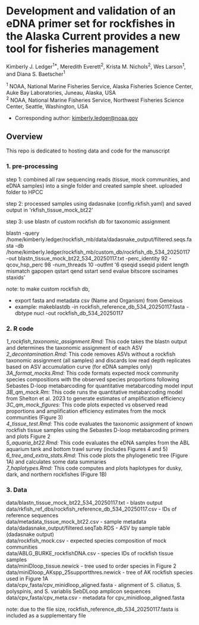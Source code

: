 # Development and validation of an eDNA primer set for rockfishes in the Alaska Current provides a new tool for fisheries management

Kimberly J. Ledger<sup>1*</sup>, Meredith Everett<sup>2</sup>, Krista M. Nichols<sup>2</sup>, Wes Larson<sup>1</sup>, and Diana S. Baetscher<sup>1</sup>

<sup>1</sup> NOAA, National Marine Fisheries Service, Alaska Fisheries Science Center, Auke Bay Laboratories, Juneau, Alaska, USA <br />
<sup>2</sup> NOAA, National Marine Fisheries Service, Northwest Fisheries Science Center, Seattle, Washington, USA <br />
* Corresponding author: kimberly.ledger@noaa.gov <br />

## Overview 
This repo is dedicated to hosting data and code for the manuscript 

### 1. pre-processing 
step 1: combined all raw sequencing reads (tissue, mock communities, and eDNA samples) into a single folder and created sample sheet. uploaded folder to HPCC   

step 2: processed samples using dadasnake (config.rkfish.yaml) and saved output in 'rkfish_tissue_mock_bt22'

step 3: use blastn of custom rockfish db for taxonomic assignment

blastn -query /home/kimberly.ledger/rockfish_mb/data/dadasnake_output/filtered.seqs.fasta -db /home/kimberly.ledger/rockfish_mb/custom_db/rockfish_db_534_20250117 -out blastn_tissue_mock_bt22_534_20250117.txt -perc_identity 92 -qcov_hsp_perc 98 -num_threads 10 -outfmt '6 qseqid sseqid pident length mismatch gapopen qstart qend sstart send evalue bitscore sscinames staxids' 

note: to make custom rockfish db,
- export fasta and metadata csv (Name and Organism) from Geneious
- example: makeblastdb -in rockfish_reference_db_534_20250117.fasta -dbtype nucl -out rockfish_db_534_20250117

### 2. R code 

*1_rockfish_taxonomic_assignment.Rmd:* This code takes the blastn output and determines the taxonomic assignment of each ASV   
*2_decontamination.Rmd:* This code removes ASVs without a rockfish taxonomic assignment (all samples) and discards low read depth replicates based on ASV accumulation curve (for eDNA samples only)   
*3A_format_mocks.Rmd:* This code formats expected mock community species compositions with the observed species proportions following Sebastes D-loop metabarcoding for quantitative metabarcoding model input   
*3B_qm_mock.Rm:* This code runs the quantitative metabarcoding model from Shelton et al. 2023 to generate estimates of amplification efficiency   
*3C_qm_mock_figures:* This code plots expected vs observed read proportions and amplification efficiency estimates from the mock communities (Figure 3)   
*4_tissue_test.Rmd:* This code evaluates the taxonomic assignment of known rockfish tissue samples using the Sebastes D-loop metabarcoding primers and plots Figure 2   
*5_aquaria_bt22.Rmd:* This code evaluates the eDNA samples from the ABL aquarium tank and bottom trawl survey (includes Figures 4 and 5)  
*6_tree_and_extra_stats.Rmd:* This code plots the phylogenetic tree (Figure 1A) and calculates some data summaries  
*7_haplotypes.Rmd:* This code computes and plots haplotypes for dusky, dark, and northern rockfishes (Figure 1B)  

### 3. Data 

data/blastn_tissue_mock_bt22_534_20250117.txt - blastn output  
data/rkfish_ref_dbs/rockfish_reference_db_534_20250117.csv - IDs of reference sequences   
data/metadata_tissue_mock_bt22.csv - sample metadata   
data/dadasnake_output/filtered.seqTab.RDS - ASV by sample table (dadasnake output)  
data/rockfish_mock.csv - expected species composition of mock communities    
data/ABLG_BURKE_rockfishDNA.csv - species IDs of rockfish tissue samples  
data/miniDloop_tissue.newick - tree used to order species in Figure 2   
data/miniDloop_AKspp_25supportthres.newick - tree of AK rockfish species used in Figure 1A   
data/cpv_fasta/cpv_minidloop_aligned.fasta - alignment of S. ciliatus, S. polyspinis, and S. variablis SebDLoop amplicon sequences   
data/cpv_fasta/cpv_meta.csv - metadata for cpv_minidloop_aligned.fasta  

note: due to the file size, rockfish_reference_db_534_20250117.fasta is included as a supplementary file
